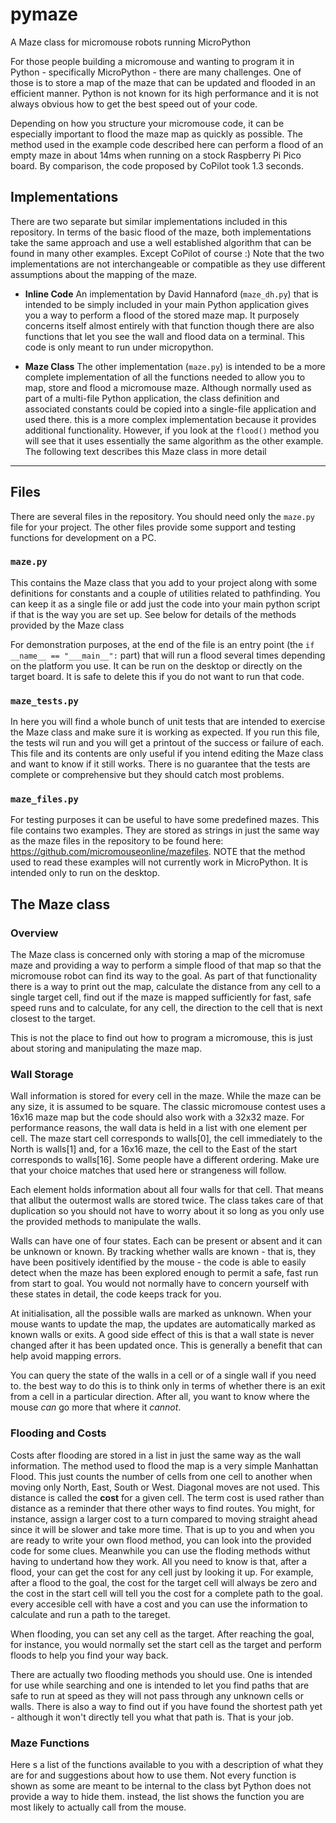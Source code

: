 # pymaze

A Maze class for micromouse robots running MicroPython

For those people building a micromouse and wanting to program it in Python - specifically 
MicroPython - there are many challenges. One of those is to store a map of the maze that can be updated and flooded in an efficient manner. Python is not known for its high performance and it is not always obvious how to get the best speed out of your code.

Depending on how you structure your micromouse code, it can be especially important to flood the maze map as quickly as possible. The method used in the example code described here can perform a flood of an empty maze in about 14ms when running on a stock Raspberry Pi Pico board. By comparison, the code proposed by CoPilot took 1.3 seconds.

## Implementations

There are two separate but similar implementations included in this repository. In terms of the basic flood of the maze, both implementations take the same approach and use a well established algorithm that can be found in many other examples. Except CoPilot of course :) Note that the two implementations are not interchangeable or compatible as they use different assumptions about the mapping of the maze.

 - **Inline Code**
An implementation by David Hannaford (`maze_dh.py`) that is intended to be simply included in your main Python application gives you a way to perform a flood of the stored maze map. It purposely concerns itself almost entirely with that function though there are also functions that let you see the wall and flood data on a terminal. This code is only meant to run under micropython. 


 - **Maze Class**
The other implementation (`maze.py`) is intended to be a more complete implementation of all the functions needed to allow you to map, store and flood a micromouse maze. Although normally used as part of a multi-file Python application, the class definition and associated constants could be copied into a single-file application and used there. this is a more complex implementation because it provides additional functionality. However, if you look at the `flood()` method you will see that it uses essentially the same algorithm as the other example. The following text describes this Maze class in more detail

---

## Files

There are several files in the repository. You should need only the `maze.py` file for your project. The other files provide some support and testing functions for development on a PC.


### `maze.py`
This contains the Maze class that you add to your project along with some definitions for constants and a couple of utilities related to pathfinding. You can keep it as a single file or add just the code into your main python script if that is the way you are set up. See below for details of the methods provided by the Maze class

For demonstration purposes, at the end of the file is an entry point (the `if __name__ == "___main__":` part) that will run a flood several times depending on the platform you use. It can be run on the desktop or directly on the target board. It is safe to delete this if you do not want to run that code.


### `maze_tests.py`
In here you will find a whole bunch of unit tests that are intended to exercise the Maze class and make sure it is working as expected. If you run this file, the tests wil run and you will get a printout of the success or failure of each. This file and its contents are only useful if you intend editing the Maze class and want to know if it still works. There is no guarantee that the tests are complete or comprehensive but they should catch most problems.

### `maze_files.py`
For testing purposes it can be useful to have some predefined mazes. This file contains two examples. They are stored as strings in just the same way as the maze files in the repository to be found here: https://github.com/micromouseonline/mazefiles.
NOTE that the method used to read these examples will not currently work in MicroPython. It is intended only to run on the desktop. 


## The Maze class

### Overview
The Maze class is concerned only with storing a map of the micromuse maze and providing a way to perform a simple flood of that map so that the micromouse robot can find its way to the goal. As part of that functionality there is a way to print out the map, calculate the distance from any cell to a single target cell, find out if the maze is mapped sufficiently for fast, safe speed runs and to calculate, for any cell, the direction to the cell that is next closest to the target.

This is not the place to find out how to program a micromouse, this is just about storing and manipulating the maze map.

### Wall Storage
Wall information is stored for every cell in the maze. While the maze can be any size, it is assumed to be square. The classic micromouse contest uses a 16x16 maze map but the code should also work with a 32x32 maze. For performance reasons, the wall data is held in a list with one element per cell. The maze start cell corresponds to walls[0], the cell immediately to the North is walls[1] and, for a 16x16 maze, the cell to the East of the start corresponds to walls[16]. Some people have a different ordering. Make ure that your choice matches that used here or strangeness will follow.

Each element holds information about all four walls for that cell. That means that allbut the outermost walls are stored twice. The class takes care of that duplication so you should not have to worry about it so long as you only use the provided methods to manipulate the walls.

Walls can have one of four states. Each can be present or absent and it can be unknown or known. By tracking whether walls are known - that is, they have been positively identified by the mouse - the code is able to easily detect when the maze has been explored enough to permit a safe, fast run from start to goal. You would not normally have to concern yourself with these states in detail, the code keeps track for you.

At initialisation, all the possible walls are marked as unknown. When your mouse wants to update the map, the updates are automatically marked as known walls or exits. A good side effect of this is that a wall state is never changed after it has been updated once. This is generally a benefit that can help avoid mapping errors.

You can query the state of the walls in a cell or of a single wall if you need to. the best way to do this is to think only in terms of whether there is an exit from a cell in a particular direction. After all, you want to know where the mouse _can_ go more that where it _cannot_.

### Flooding and Costs
Costs after flooding are stored in a list in just the same way as the wall information. The method used to flood the map is a very simple Manhattan Flood. This just counts the number of cells from one cell to another when moving only North, East, South or West. Diagonal moves are not used. This distance is called the **cost** for a given cell. The term cost is used rather than distance as a reminder that there other ways to find routes. You might, for instance, assign a larger cost to a turn compared to moving straight ahead since it will be slower and take more time. That is up to you and when you are ready to write your own flood method, you can look into the provided code for some clues. Meanwhile you can use the floding methods withut having to undertand how they work. All you need to know is that, after a flood, your can get the cost for any cell just by looking it up. For example, after a flood to the goal, the cost for the target cell will always be zero and the cost in the start cell will tell you the cost for a complete path to the goal. every accesible cell with have a cost and you can use the information to calculate and run a path to the tareget.

When flooding, you can set any cell as the target. After reaching the goal, for  instance, you would normally set the start cell as the target and perform floods to help you find your way back.

There are actually two flooding methods you should use. One is intended for use while searching and one is intended to let you find paths that are safe to run at speed as they will not pass through any unknown cells or walls. There is also a way to find out if you have found the shortest path yet - although it won't directly tell you what that path is. That is your job.

### Maze Functions

Here s a list of the functions available to you with a description of what they are for and suggestions about how to use them. Not every function is shown as some are meant to be internal to the class byt Python does not provide a way to hide them. instead, the list shows the function you are most likely to actually call from the mouse.



